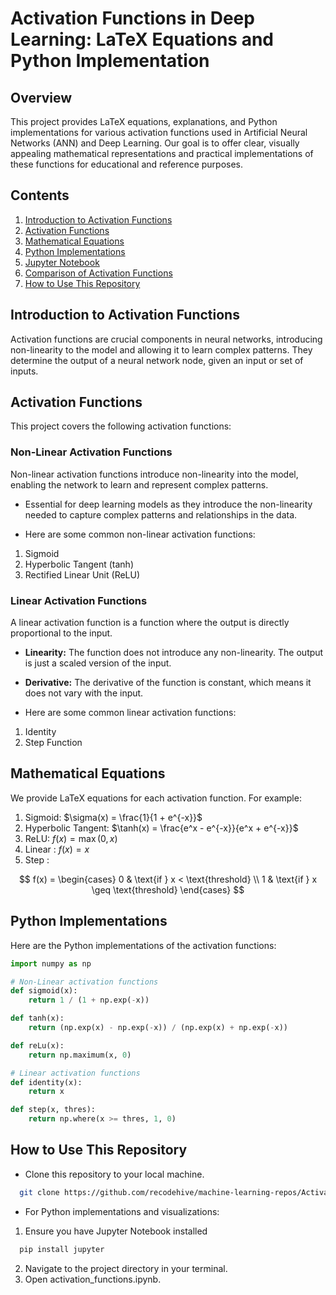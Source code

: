 # Activation Functions in Deep Learning: LaTeX Equations and Python Implementation

## Overview

This project provides LaTeX equations, explanations, and Python implementations for various activation functions used in Artificial Neural Networks (ANN) and Deep Learning. Our goal is to offer clear, visually appealing mathematical representations and practical implementations of these functions for educational and reference purposes.

## Contents

1. [Introduction to Activation Functions](#introduction-to-activation-functions)
2. [Activation Functions](#activation-functions)
3. [Mathematical Equations](#mathematical-equations)
4. [Python Implementations](#python-implementations)
5. [Jupyter Notebook](#jupyter-notebook)
7. [Comparison of Activation Functions](#comparison-of-activation-functions)
8. [How to Use This Repository](#how-to-use-this-repository)


## Introduction to Activation Functions

Activation functions are crucial components in neural networks, introducing non-linearity to the model and allowing it to learn complex patterns. They determine the output of a neural network node, given an input or set of inputs.

## Activation Functions

This project covers the following activation functions:

### Non-Linear Activation Functions
Non-linear activation functions introduce non-linearity into the model, enabling the network to learn and represent complex patterns.

-  Essential for deep learning models as they introduce the non-linearity needed to capture complex patterns and relationships in the data.

- Here are some common non-linear activation functions:
1. Sigmoid
2. Hyperbolic Tangent (tanh)
3. Rectified Linear Unit (ReLU)

### Linear Activation Functions
A linear activation function is a function where the output is directly proportional to the input.

- **Linearity:** The function does not introduce any non-linearity. The output is just a scaled version of the input.
- **Derivative:** The derivative of the function is constant, which means it does not vary with the input.

- Here are some common linear activation functions:

1. Identity
2. Step Function

## Mathematical Equations

We provide LaTeX equations for each activation function. For example:

1. Sigmoid: $\sigma(x) = \frac{1}{1 + e^{-x}}$
2. Hyperbolic Tangent: $\tanh(x) = \frac{e^x - e^{-x}}{e^x + e^{-x}}$
3. ReLU: $f(x) = \max(0, x)$
4. Linear : $f(x) = x$
5. Step :  

$$
f(x) = 
\begin{cases} 
0 & \text{if } x < \text{threshold} \\
1 & \text{if } x \geq \text{threshold}
\end{cases}
$$


## Python Implementations

Here are the Python implementations of the activation functions:

```python
import numpy as np

# Non-Linear activation functions
def sigmoid(x):
    return 1 / (1 + np.exp(-x))

def tanh(x):
    return (np.exp(x) - np.exp(-x)) / (np.exp(x) + np.exp(-x))

def reLu(x):
    return np.maximum(x, 0)

# Linear activation functions 
def identity(x):
    return x

def step(x, thres):
    return np.where(x >= thres, 1, 0)
```


## How to Use This Repository

- Clone this repository to your local machine.

```bash
  git clone https://github.com/recodehive/machine-learning-repos/Activation function
```
- For Python implementations and visualizations:

1. Ensure you have Jupyter Notebook installed 

```bash
  pip install jupyter
```
2. Navigate to the project directory in your terminal.
3. Open activation_functions.ipynb.
